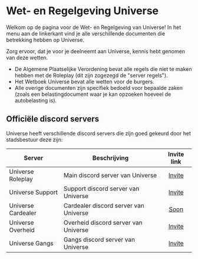 # Wet- en Regelgeving Universe

Welkom op de pagina voor de Wet- en Regelgeving van Universe!
In het menu aan de linkerkant vind je alle verschillende documenten die betrekking hebben op Universe.

Zorg ervoor, dat je voor je deelneemt aan Universe, kennis hebt genomen van deze wetten.

- De Algemene Plaatselijke Verordening bevat alle regels die niet te maken hebben met de Roleplay (dit zijn zogezegd de "server regels").
- Het Wetboek Universe bevat alle wetten voor de burgers.
- Alle overige documenten zijn specifiek bedoeld voor bepaalde zaken (zoals een belastingdocument waar je kan opzoeken hoeveel de autobelasting is).

## Officiële discord servers

Universe heeft verschillende discord servers die zijn goed gekeurd door het stadsbestuur deze zijn:

| Server | Beschrijving | Invite link |
|---|---|:---:|
|Universe Roleplay| Main discord server van Universe | [Invite](discord.gg/universev2) |
|Universe Support| Support discord server van Universe | [Invite](soon) |
|Universe Cardealer| Cardealer discord server van Universe | [Soon](soon) |
|Universe Overheid| Overheid discord server van Universe | [Invite](soon) |
|Universe Gangs| Gangs discord server van Universe | [Invite](soon) |
